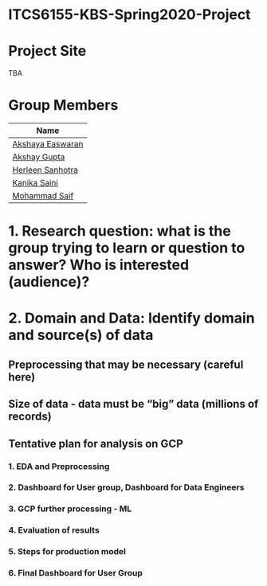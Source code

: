 # ITCS6155-KBS-Spring2020-Project

# Project Site
TBA

# Group Members
|Name     | 
|---------|
|[Akshaya Easwaran](https://github.com/Akshuhrsh)| 
|[Akshay Gupta]() |    
|[Herleen Sanhotra](https://github.com/HerleenS) |    
|[Kanika Saini](https://github.com/skanikasaini6) |
|[Mohammad Saif](https://github.com/saif031197) |

# 1. Research question: what is the group trying to learn or question to answer? Who is interested (audience)?

# 2. Domain and Data: Identify domain and source(s) of data

## Preprocessing that may be necessary (careful here)

## Size of data - data must be “big” data (millions of records)

## Tentative plan for analysis on GCP

### 1. EDA and Preprocessing

###         2. Dashboard for User group, Dashboard for Data Engineers

###         3. GCP further processing - ML

###        4. Evaluation of results

###         5. Steps for production model

###         6. Final Dashboard for User Group
